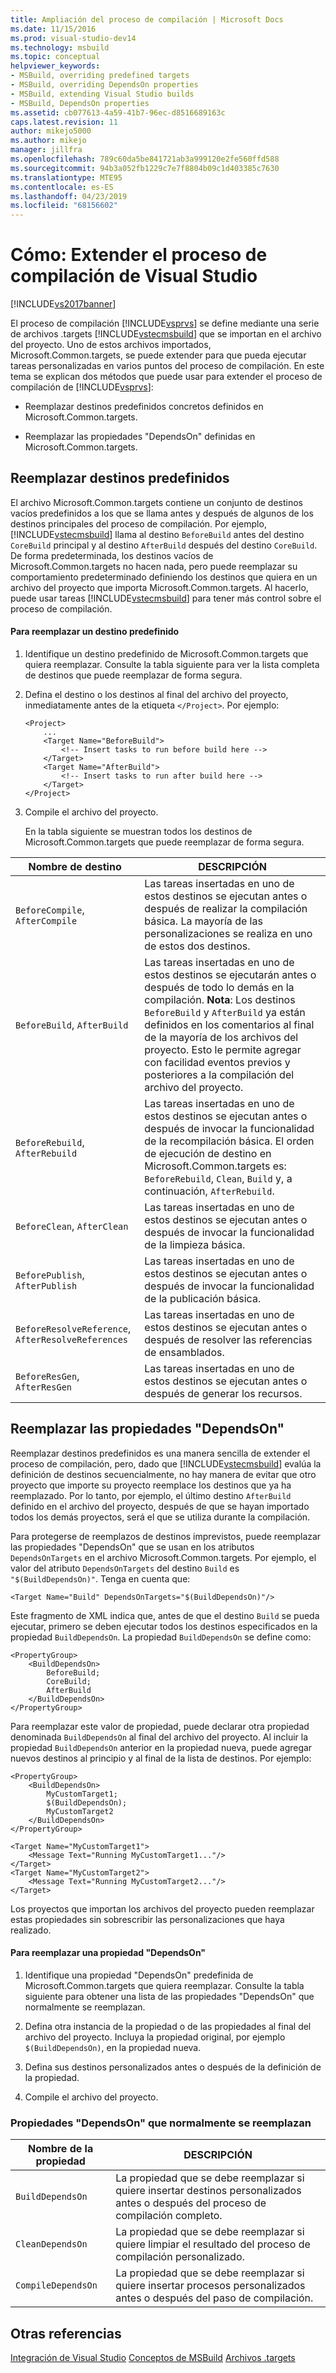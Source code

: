 ```yaml
---
title: Ampliación del proceso de compilación | Microsoft Docs
ms.date: 11/15/2016
ms.prod: visual-studio-dev14
ms.technology: msbuild
ms.topic: conceptual
helpviewer_keywords:
- MSBuild, overriding predefined targets
- MSBuild, overriding DependsOn properties
- MSBuild, extending Visual Studio builds
- MSBuild, DependsOn properties
ms.assetid: cb077613-4a59-41b7-96ec-d8516689163c
caps.latest.revision: 11
author: mikejo5000
ms.author: mikejo
manager: jillfra
ms.openlocfilehash: 789c60da5be841721ab3a999120e2fe560ffd588
ms.sourcegitcommit: 94b3a052fb1229c7e7f8804b09c1d403385c7630
ms.translationtype: MTE95
ms.contentlocale: es-ES
ms.lasthandoff: 04/23/2019
ms.locfileid: "68156602"
---
```

# <a name="how-to-extend-the-visual-studio-build-process"></a>Cómo: Extender el proceso de compilación de Visual Studio
[!INCLUDE[vs2017banner](../includes/vs2017banner.md)]

El proceso de compilación [!INCLUDE[vsprvs](../includes/vsprvs-md.md)] se define mediante una serie de archivos .targets [!INCLUDE[vstecmsbuild](../includes/vstecmsbuild-md.md)] que se importan en el archivo del proyecto. Uno de estos archivos importados, Microsoft.Common.targets, se puede extender para que pueda ejecutar tareas personalizadas en varios puntos del proceso de compilación. En este tema se explican dos métodos que puede usar para extender el proceso de compilación de [!INCLUDE[vsprvs](../includes/vsprvs-md.md)]:

- Reemplazar destinos predefinidos concretos definidos en Microsoft.Common.targets.

- Reemplazar las propiedades "DependsOn" definidas en Microsoft.Common.targets.

## <a name="overriding-predefined-targets"></a>Reemplazar destinos predefinidos
 El archivo Microsoft.Common.targets contiene un conjunto de destinos vacíos predefinidos a los que se llama antes y después de algunos de los destinos principales del proceso de compilación. Por ejemplo, [!INCLUDE[vstecmsbuild](../includes/vstecmsbuild-md.md)] llama al destino `BeforeBuild` antes del destino `CoreBuild` principal y al destino `AfterBuild` después del destino `CoreBuild`. De forma predeterminada, los destinos vacíos de Microsoft.Common.targets no hacen nada, pero puede reemplazar su comportamiento predeterminado definiendo los destinos que quiera en un archivo del proyecto que importa Microsoft.Common.targets. Al hacerlo, puede usar tareas [!INCLUDE[vstecmsbuild](../includes/vstecmsbuild-md.md)] para tener más control sobre el proceso de compilación.

#### <a name="to-override-a-predefined-target"></a>Para reemplazar un destino predefinido

1. Identifique un destino predefinido de Microsoft.Common.targets que quiera reemplazar. Consulte la tabla siguiente para ver la lista completa de destinos que puede reemplazar de forma segura.

2. Defina el destino o los destinos al final del archivo del proyecto, inmediatamente antes de la etiqueta `</Project>`. Por ejemplo:

   ```
   <Project>
       ...
       <Target Name="BeforeBuild">
           <!-- Insert tasks to run before build here -->
       </Target>
       <Target Name="AfterBuild">
           <!-- Insert tasks to run after build here -->
       </Target>
   </Project>
   ```

3. Compile el archivo del proyecto.

   En la tabla siguiente se muestran todos los destinos de Microsoft.Common.targets que puede reemplazar de forma segura.

|Nombre de destino|DESCRIPCIÓN|
|-----------------|-----------------|
|`BeforeCompile`, `AfterCompile`|Las tareas insertadas en uno de estos destinos se ejecutan antes o después de realizar la compilación básica. La mayoría de las personalizaciones se realiza en uno de estos dos destinos.|
|`BeforeBuild`, `AfterBuild`|Las tareas insertadas en uno de estos destinos se ejecutarán antes o después de todo lo demás en la compilación. **Nota**: Los destinos `BeforeBuild` y `AfterBuild` ya están definidos en los comentarios al final de la mayoría de los archivos del proyecto. Esto le permite agregar con facilidad eventos previos y posteriores a la compilación del archivo del proyecto.|
|`BeforeRebuild`, `AfterRebuild`|Las tareas insertadas en uno de estos destinos se ejecutan antes o después de invocar la funcionalidad de la recompilación básica. El orden de ejecución de destino en Microsoft.Common.targets es: `BeforeRebuild`, `Clean`, `Build` y, a continuación, `AfterRebuild`.|
|`BeforeClean`, `AfterClean`|Las tareas insertadas en uno de estos destinos se ejecutan antes o después de invocar la funcionalidad de la limpieza básica.|
|`BeforePublish`, `AfterPublish`|Las tareas insertadas en uno de estos destinos se ejecutan antes o después de invocar la funcionalidad de la publicación básica.|
|`BeforeResolveReference`, `AfterResolveReferences`|Las tareas insertadas en uno de estos destinos se ejecutan antes o después de resolver las referencias de ensamblados.|
|`BeforeResGen`, `AfterResGen`|Las tareas insertadas en uno de estos destinos se ejecutan antes o después de generar los recursos.|

## <a name="overriding-dependson-properties"></a>Reemplazar las propiedades "DependsOn"
 Reemplazar destinos predefinidos es una manera sencilla de extender el proceso de compilación, pero, dado que [!INCLUDE[vstecmsbuild](../includes/vstecmsbuild-md.md)] evalúa la definición de destinos secuencialmente, no hay manera de evitar que otro proyecto que importe su proyecto reemplace los destinos que ya ha reemplazado. Por lo tanto, por ejemplo, el último destino `AfterBuild` definido en el archivo del proyecto, después de que se hayan importado todos los demás proyectos, será el que se utiliza durante la compilación.

 Para protegerse de reemplazos de destinos imprevistos, puede reemplazar las propiedades "DependsOn" que se usan en los atributos `DependsOnTargets` en el archivo Microsoft.Common.targets. Por ejemplo, el valor del atributo `DependsOnTargets` del destino `Build` es `"$(BuildDependsOn)"`. Tenga en cuenta que:

```
<Target Name="Build" DependsOnTargets="$(BuildDependsOn)"/>
```

 Este fragmento de XML indica que, antes de que el destino `Build` se pueda ejecutar, primero se deben ejecutar todos los destinos especificados en la propiedad `BuildDependsOn`. La propiedad `BuildDependsOn` se define como:

```
<PropertyGroup>
    <BuildDependsOn>
        BeforeBuild;
        CoreBuild;
        AfterBuild
    </BuildDependsOn>
</PropertyGroup>
```

 Para reemplazar este valor de propiedad, puede declarar otra propiedad denominada `BuildDependsOn` al final del archivo del proyecto. Al incluir la propiedad `BuildDependsOn` anterior en la propiedad nueva, puede agregar nuevos destinos al principio y al final de la lista de destinos. Por ejemplo:

```
<PropertyGroup>
    <BuildDependsOn>
        MyCustomTarget1;
        $(BuildDependsOn);
        MyCustomTarget2
    </BuildDependsOn>
</PropertyGroup>

<Target Name="MyCustomTarget1">
    <Message Text="Running MyCustomTarget1..."/>
</Target>
<Target Name="MyCustomTarget2">
    <Message Text="Running MyCustomTarget2..."/>
</Target>
```

 Los proyectos que importan los archivos del proyecto pueden reemplazar estas propiedades sin sobrescribir las personalizaciones que haya realizado.

#### <a name="to-override-a-dependson-property"></a>Para reemplazar una propiedad "DependsOn"

1. Identifique una propiedad "DependsOn" predefinida de Microsoft.Common.targets que quiera reemplazar. Consulte la tabla siguiente para obtener una lista de las propiedades "DependsOn" que normalmente se reemplazan.

2. Defina otra instancia de la propiedad o de las propiedades al final del archivo del proyecto. Incluya la propiedad original, por ejemplo `$(BuildDependsOn)`, en la propiedad nueva.

3. Defina sus destinos personalizados antes o después de la definición de la propiedad.

4. Compile el archivo del proyecto.

### <a name="commonly-overridden-dependson-properties"></a>Propiedades "DependsOn" que normalmente se reemplazan

|Nombre de la propiedad|DESCRIPCIÓN|
|-------------------|-----------------|
|`BuildDependsOn`|La propiedad que se debe reemplazar si quiere insertar destinos personalizados antes o después del proceso de compilación completo.|
|`CleanDependsOn`|La propiedad que se debe reemplazar si quiere limpiar el resultado del proceso de compilación personalizado.|
|`CompileDependsOn`|La propiedad que se debe reemplazar si quiere insertar procesos personalizados antes o después del paso de compilación.|

## <a name="see-also"></a>Otras referencias
 [Integración de Visual Studio](../msbuild/visual-studio-integration-msbuild.md) [Conceptos de MSBuild](../msbuild/msbuild-concepts.md) [Archivos .targets](../msbuild/msbuild-dot-targets-files.md)
